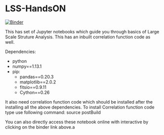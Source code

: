 # LSS-HandsON
[![Binder](https://mybinder.org/badge_logo.svg)](https://mybinder.org/v2/gl/shadaba%2Flss-handson/master)


This has set of Jupyter notebooks which guide you through basics of Large Scale Struture Analysis. This has an inbuilt correlation function code as well.

Dependencies:
 - python
  - numpy==1.13.1
  - pip:
    - pandas==0.20.3
    - matplotlib==2.0.2
    - fitsio==0.9.11
    - Cython==0.26

It also need correlation function code which should be installed after the installing all the above dependencies. To install Correlation function code type use following command:
source postBuild

You can also directly access these notebook online with interactive by clicking on the binder link above.a
